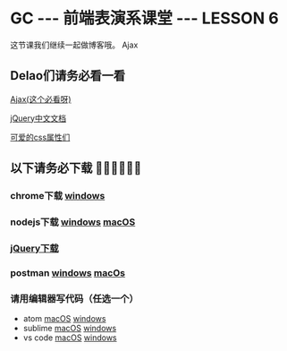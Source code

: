 # GC --- 前端表演系课堂 --- LESSON 6



这节课我们继续一起做博客哦。 Ajax



## Delao们请务必看一看

[Ajax(这个必看呀)](http://www.w3school.com.cn/ajax/)

[jQuery中文文档](http://jquery.cuishifeng.cn/)

[可爱的css属性们](http://www.w3school.com.cn/cssref/)



## 以下请务必下载 🙏🙏🙏🙏🙏🙏

### chrome下载 [windows](http://rj.baidu.com/soft/detail/14744.html) 

### nodejs下载 [windows](http://noddl-10037215.cos.myqcloud.com/node-v6.8.1-x86.msi) [macOS](http://noddl-10037215.cos.myqcloud.com/node-v6.8.1.pkg)  

### [jQuery下载](https://code.jquery.com/jquery-3.1.1.js)

### postman [windows](https://app.getpostman.com/app/download/win64) [macOs](https://www.getpostman.com/app/postman-osx?utm_source=site&utm_medium=apps&utm_campaign=macapp)



### 请用编辑器写代码（任选一个）

- atom [macOS](https://atom.io/download/mac) [windows](https://github.com/atom/atom/releases/download/v1.10.2/atom-windows.zip)
- sublime [macOS](https://download.sublimetext.com/Sublime%20Text%20Build%203126.dmg) [windows](https://download.sublimetext.com/Sublime%20Text%20Build%203126%20x64%20Setup.exe)
- vs code [macOS](https://go.microsoft.com/fwlink/?LinkID=620882) [windows](https://go.microsoft.com/fwlink/?LinkID=620882)

